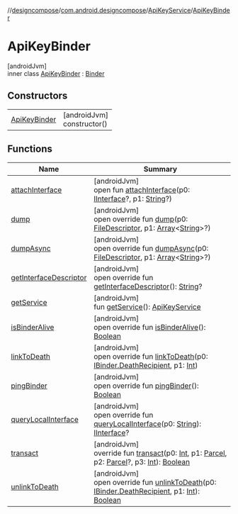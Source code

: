 //[designcompose](../../../../index.md)/[com.android.designcompose](../../index.md)/[ApiKeyService](../index.md)/[ApiKeyBinder](index.md)

# ApiKeyBinder

[androidJvm]\
inner class [ApiKeyBinder](index.md) : [Binder](https://developer.android.com/reference/kotlin/android/os/Binder.html)

## Constructors

| | |
|---|---|
| [ApiKeyBinder](-api-key-binder.md) | [androidJvm]<br>constructor() |

## Functions

| Name | Summary |
|---|---|
| [attachInterface](index.md#1967549856%2FFunctions%2F-2092570116) | [androidJvm]<br>open fun [attachInterface](index.md#1967549856%2FFunctions%2F-2092570116)(p0: [IInterface](https://developer.android.com/reference/kotlin/android/os/IInterface.html)?, p1: [String](https://kotlinlang.org/api/latest/jvm/stdlib/kotlin/-string/index.html)?) |
| [dump](index.md#-798525275%2FFunctions%2F-2092570116) | [androidJvm]<br>open override fun [dump](index.md#-798525275%2FFunctions%2F-2092570116)(p0: [FileDescriptor](https://developer.android.com/reference/kotlin/java/io/FileDescriptor.html), p1: [Array](https://kotlinlang.org/api/latest/jvm/stdlib/kotlin/-array/index.html)&lt;[String](https://kotlinlang.org/api/latest/jvm/stdlib/kotlin/-string/index.html)&gt;?) |
| [dumpAsync](index.md#-2109706617%2FFunctions%2F-2092570116) | [androidJvm]<br>open override fun [dumpAsync](index.md#-2109706617%2FFunctions%2F-2092570116)(p0: [FileDescriptor](https://developer.android.com/reference/kotlin/java/io/FileDescriptor.html), p1: [Array](https://kotlinlang.org/api/latest/jvm/stdlib/kotlin/-array/index.html)&lt;[String](https://kotlinlang.org/api/latest/jvm/stdlib/kotlin/-string/index.html)&gt;?) |
| [getInterfaceDescriptor](index.md#512305458%2FFunctions%2F-2092570116) | [androidJvm]<br>open override fun [getInterfaceDescriptor](index.md#512305458%2FFunctions%2F-2092570116)(): [String](https://kotlinlang.org/api/latest/jvm/stdlib/kotlin/-string/index.html)? |
| [getService](get-service.md) | [androidJvm]<br>fun [getService](get-service.md)(): [ApiKeyService](../index.md) |
| [isBinderAlive](index.md#-1099981635%2FFunctions%2F-2092570116) | [androidJvm]<br>open override fun [isBinderAlive](index.md#-1099981635%2FFunctions%2F-2092570116)(): [Boolean](https://kotlinlang.org/api/latest/jvm/stdlib/kotlin/-boolean/index.html) |
| [linkToDeath](index.md#107625373%2FFunctions%2F-2092570116) | [androidJvm]<br>open override fun [linkToDeath](index.md#107625373%2FFunctions%2F-2092570116)(p0: [IBinder.DeathRecipient](https://developer.android.com/reference/kotlin/android/os/IBinder.DeathRecipient.html), p1: [Int](https://kotlinlang.org/api/latest/jvm/stdlib/kotlin/-int/index.html)) |
| [pingBinder](index.md#-445601912%2FFunctions%2F-2092570116) | [androidJvm]<br>open override fun [pingBinder](index.md#-445601912%2FFunctions%2F-2092570116)(): [Boolean](https://kotlinlang.org/api/latest/jvm/stdlib/kotlin/-boolean/index.html) |
| [queryLocalInterface](index.md#-544232540%2FFunctions%2F-2092570116) | [androidJvm]<br>open override fun [queryLocalInterface](index.md#-544232540%2FFunctions%2F-2092570116)(p0: [String](https://kotlinlang.org/api/latest/jvm/stdlib/kotlin/-string/index.html)): [IInterface](https://developer.android.com/reference/kotlin/android/os/IInterface.html)? |
| [transact](index.md#-776654032%2FFunctions%2F-2092570116) | [androidJvm]<br>override fun [transact](index.md#-776654032%2FFunctions%2F-2092570116)(p0: [Int](https://kotlinlang.org/api/latest/jvm/stdlib/kotlin/-int/index.html), p1: [Parcel](https://developer.android.com/reference/kotlin/android/os/Parcel.html), p2: [Parcel](https://developer.android.com/reference/kotlin/android/os/Parcel.html)?, p3: [Int](https://kotlinlang.org/api/latest/jvm/stdlib/kotlin/-int/index.html)): [Boolean](https://kotlinlang.org/api/latest/jvm/stdlib/kotlin/-boolean/index.html) |
| [unlinkToDeath](index.md#1059044854%2FFunctions%2F-2092570116) | [androidJvm]<br>open override fun [unlinkToDeath](index.md#1059044854%2FFunctions%2F-2092570116)(p0: [IBinder.DeathRecipient](https://developer.android.com/reference/kotlin/android/os/IBinder.DeathRecipient.html), p1: [Int](https://kotlinlang.org/api/latest/jvm/stdlib/kotlin/-int/index.html)): [Boolean](https://kotlinlang.org/api/latest/jvm/stdlib/kotlin/-boolean/index.html) |

